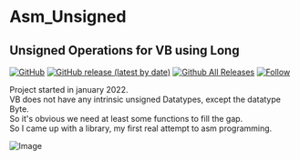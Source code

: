 # Asm_Unsigned
## Unsigned Operations for VB using Long  

[![GitHub](https://img.shields.io/github/license/OlimilO1402/Asm_Unsigned?style=plastic)](https://github.com/OlimilO1402/Asm_Unsigned/blob/master/LICENSE) 
[![GitHub release (latest by date)](https://img.shields.io/github/v/release/OlimilO1402/Asm_Unsigned?style=plastic)](https://github.com/OlimilO1402/Asm_Unsigned/releases/latest)
[![Github All Releases](https://img.shields.io/github/downloads/OlimilO1402/Asm_Unsigned/total.svg)](https://github.com/OlimilO1402/Asm_Unsigned/releases/download/v1.0.0/Int32UnsignedOps.zip)
[![Follow](https://img.shields.io/github/followers/OlimilO1402.svg?style=social&label=Follow&maxAge=2592000)](https://github.com/OlimilO1402/Asm_Unsigned/watchers)

Project started in january 2022.  
VB does not have any intrinsic unsigned Datatypes, except the datatype Byte.  
So it's obvious we need at least some functions to fill the gap.  
So I came up with a library, my first real attempt to asm programming.

![<AppName> Image](Resources/<AppName>.png "<AppName> Image")
